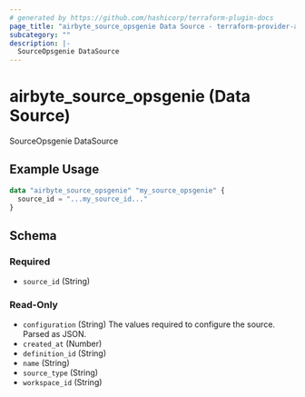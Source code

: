 ```yaml
---
# generated by https://github.com/hashicorp/terraform-plugin-docs
page_title: "airbyte_source_opsgenie Data Source - terraform-provider-airbyte"
subcategory: ""
description: |-
  SourceOpsgenie DataSource
---
```


# airbyte_source_opsgenie (Data Source)

SourceOpsgenie DataSource

## Example Usage

```terraform
data "airbyte_source_opsgenie" "my_source_opsgenie" {
  source_id = "...my_source_id..."
}
```

<!-- schema generated by tfplugindocs -->
## Schema

### Required

- `source_id` (String)

### Read-Only

- `configuration` (String) The values required to configure the source. Parsed as JSON.
- `created_at` (Number)
- `definition_id` (String)
- `name` (String)
- `source_type` (String)
- `workspace_id` (String)
